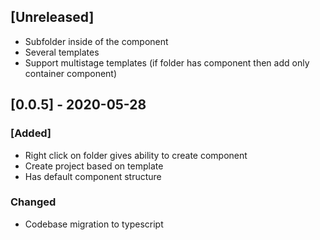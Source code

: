 ## [Unreleased]

- Subfolder inside of the component
- Several templates
- Support multistage templates (if folder has component then add only container component)

## [0.0.5] - 2020-05-28
### [Added]
- Right click on folder gives ability to create component
- Create project based on template
- Has default component structure

### Changed
- Codebase migration to typescript

